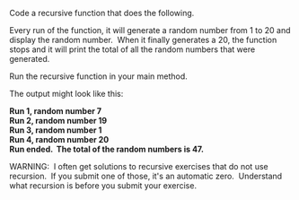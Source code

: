 Code a recursive function that does the following.  

Every run of the function, it will generate a random number from 1 to 20 and display the random number.  When it finally generates a 20, the function stops and it will print the total of all the random numbers that were generated.

Run the recursive function in your main method.

The output might look like this:

**Run 1, random number 7**  
**Run 2, random number 19**  
**Run 3, random number 1**  
**Run 4, random number 20**  
**Run ended.  The total of the random numbers is 47.**

WARNING:  I often get solutions to recursive exercises that do not use recursion.  If you submit one of those, it's an automatic zero.  Understand what recursion is before you submit your exercise.
